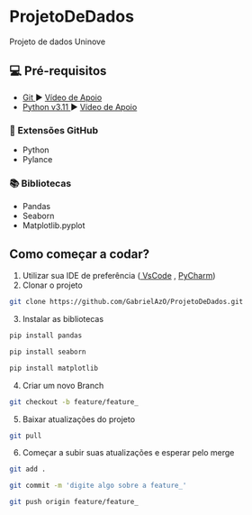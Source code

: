 # ProjetoDeDados
Projeto de dados Uninove


## 💻 Pré-requisitos

* <a href= "https://git-scm.com/downloads"> Git </a> :arrow_forward: <a href= "https://www.youtube.com/watch?v=Am46OOLgV4s"> Vídeo de Apoio </a> 
* <a href= "https://www.python.org/downloads/"> Python v3.11 </a> :arrow_forward: <a href= "https://www.youtube.com/watch?v=eaFJwQRUE4k"> Vídeo de Apoio </a> 

### :twisted_rightwards_arrows: Extensões GitHub

* Python
* Pylance
### :books: Bibliotecas

* Pandas
* Seaborn
* Matplotlib.pyplot


## Como começar a codar?

1. Utilizar sua IDE de preferência (<a href="https://code.visualstudio.com/download/"> VsCode</a> , <a href="https://www.jetbrains.com/pycharm/"> PyCharm</a>)
2. Clonar o projeto
```sh
git clone https://github.com/GabrielAzO/ProjetoDeDados.git
```
3. Instalar as bibliotecas
```sh
pip install pandas
```

```sh
pip install seaborn
```
```sh
pip install matplotlib  
```

4. Criar um novo Branch 
```sh
git checkout -b feature/feature_
```
5. Baixar atualizações do projeto
```sh
git pull
```

6. Começar a subir suas atualizações e esperar pelo merge
```sh
git add . 
```
```sh
git commit -m 'digite algo sobre a feature_' 
```
```sh
git push origin feature/feature_
```
